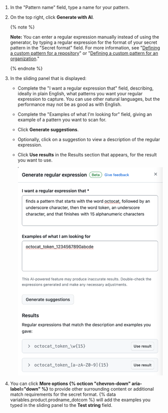 1. In the "Pattern name" field, type a name for your pattern.
1. On the top right, click **Generate with AI**.

   {% note %}

   **Note:** You can enter a regular expression manually instead of using the generator, by typing a regular expression for the format of your secret pattern in the "Secret format" field. For more information, see "[Defining a custom pattern for a repository](/code-security/secret-scanning/defining-custom-patterns-for-secret-scanning#defining-a-custom-pattern-for-a-repository)" or "[Defining a custom pattern for an organization](/code-security/secret-scanning/defining-custom-patterns-for-secret-scanning#defining-a-custom-pattern-for-an-organization)."

   {% endnote %}

1. In the sliding panel that is displayed:
   * Complete the "I want a regular expression that" field, describing, ideally in plain English, what patterns you want your regular expression to capture. You can use other natural languages, but the performance may not be as good as with English.
   * Complete the "Examples of what I'm looking for" field, giving an example of a pattern you want to scan for.
   * Click **Generate suggestions**.
   * Optionally, click on a suggestion to view a description of the regular expression.
   * Click **Use results** in the Results section that appears, for the result you want to use.

     ![Screenshot of a filled custom {% data variables.product.prodname_secret_scanning %} pattern form for the generator to use.](/assets/images/help/repository/secret-scanning-use-regular-expression-generator.png)

1. You can click **More options {% octicon "chevron-down" aria-label="down" %}** to provide other surrounding content or additional match requirements for the secret format. {% data variables.product.prodname_dotcom %} will add the examples you typed in the sliding panel to the **Test string** field.
